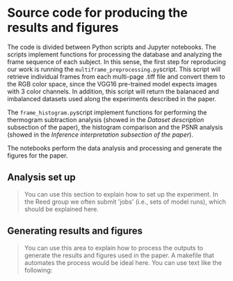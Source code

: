 # Source code for producing the results and figures

The code is divided between Python scripts and Jupyter notebooks. The scripts implement functions for processing the database and analyzing the frame sequence of each subject. In this sense, the first step for reproducing our work is running the `multiframe_preprocessing.py`script. This script will retrieve individual frames from each multi-page .tiff file and convert them to the RGB color space, since the VGG16 pre-trained model expects images with 3 color channels. In addition, this script will return the balanaced and imbalanced datasets used along the experiments described in the paper.

The `frame_histogram.py`script implement functions for performing the thermogram subtraction analysis (showed in the *Dataset description* subsection of the paper), the histogram comparison and the PSNR analysis (showed in the *Inference interpretation subsection of the paper*).

The notebooks perform the data analysis and processing and generate the figures for the paper.


## Analysis set up

> You can use this section to explain how to set up the experiment. In the Reed
> group we often submit 'jobs' (i.e., sets of model runs), which should be
> explained here.


## Generating results and figures

> You can use this area to explain how to process the outputs to generate the
> results and figures used in the paper. A makefile that automates the process
> would be ideal here. You can use text like the following:
